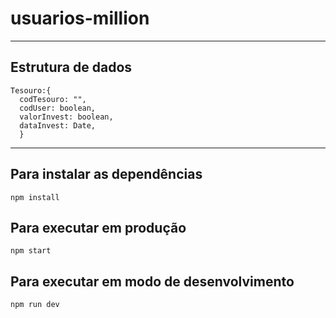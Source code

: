 # usuarios-million
---
## Estrutura de dados
```
Tesouro:{
  codTesouro: "",
  codUser: boolean,
  valorInvest: boolean,
  dataInvest: Date,
  }
  ```
---
## Para instalar as dependências

`npm install`

## Para executar em produção

`npm start`

## Para executar em modo de desenvolvimento

`npm run dev`
